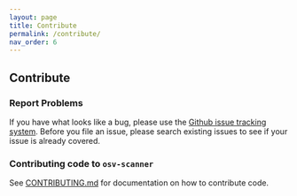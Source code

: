 ```yaml
---
layout: page
title: Contribute
permalink: /contribute/
nav_order: 6
---
```

## Contribute

### Report Problems
If you have what looks like a bug, please use the [Github issue tracking system](https://github.com/ossf/scorecard/issues). Before you file an issue, please search existing issues to see if your issue is already covered.

### Contributing code to `osv-scanner`

See [CONTRIBUTING.md](CONTRIBUTING.md) for documentation on how to contribute code.